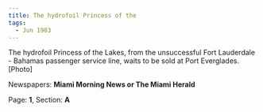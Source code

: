 ```yaml
---  
title: The hydrofoil Princess of the  
tags:  
  - Jun 1983  
---  
```

  
The hydrofoil Princess of the Lakes, from the unsuccessful Fort Lauderdale - Bahamas passenger service line, waits to be sold at Port Everglades. [Photo]  
  
Newspapers: **Miami Morning News or The Miami Herald**  
  
Page: **1**, Section: **A** 
